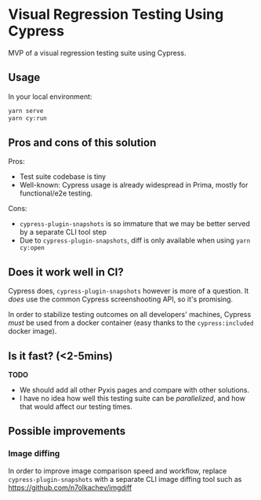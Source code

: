 # Visual Regression Testing Using Cypress

MVP of a visual regression testing suite using Cypress.

## Usage

In your local environment:

```sh
yarn serve
yarn cy:run
```

## Pros and cons of this solution

Pros:

- Test suite codebase is tiny
- Well-known: Cypress usage is already widespread in Prima, mostly for functional/e2e testing.

Cons:

- `cypress-plugin-snapshots` is so immature that we may be better served by a separate CLI tool step
- Due to `cypress-plugin-snapshots`, diff is only available when using `yarn cy:open`

## Does it work well in CI?

Cypress does, `cypress-plugin-snapshots` however is more of a question. It _does_ use the common Cypress screenshooting API, so it's promising.

In order to stabilize testing outcomes on all developers' machines, Cypress _must_ be used from a docker container (easy thanks to the `cypress:included` docker image).

## Is it fast? (<2-5mins)

**TODO**

- We should add all other Pyxis pages and compare with other solutions.
- I have no idea how well this testing suite can be _parallelized_, and how that would affect our testing times.

## Possible improvements

### Image diffing

In order to improve image comparison speed and workflow,
replace `cypress-plugin-snapshots` with a separate CLI image diffing tool such as https://github.com/n7olkachev/imgdiff
